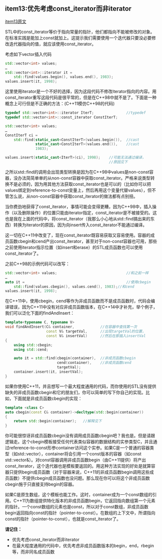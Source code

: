 ## item13:优先考虑const_iterator而非iterator

[item13原文](https://cntransgroup.github.io/EffectiveModernCppChinese/3.MovingToModernCpp/item13.html)

STL中的const_iterator等价于指向常量的指针，他们都指向不能被修改的对象。在标准实践是能加上const就加上。这提示我们需要使用一个迭代器只要没必要修改迭代器指向的值，就应该使用const_iterator。

考虑如下vector插入代码
```C++
std::vector<int> values;
…
std::vector<int>::iterator it =
    std::find(values.begin(), values.end(), 1983);
values.insert(it, 1998);
```

这里使用iterator是一个不好的选择，因为这段代码不修改iterator指向的内容。用const_iterator重写这段代码是很平常的，但是在C++98中就不是了。下面是一种概念上可行但是不正确的方法：(C++11模仿C++98的代码)
```C++
typedef std::vector<int>::iterator IterT;               //typedef
typedef std::vector<int>::const_iterator ConstIterT;

std::vector<int> values;
…
ConstIterT ci =
    std::find(static_cast<ConstIterT>(values.begin()),  //cast
              static_cast<ConstIterT>(values.end()),    //cast
              1983);

values.insert(static_cast<IterT>(ci), 1998);    //可能无法通过编译，
                                                //原因见下
```

之所以std::find的调用会出现类型转换是因为在C++98中values是non-const容器，没办法简简单单的从non-const容器中获取const_iterator。严格来说类型转换不是必须的，因为用其他方法获取const_iterator也是可以的（比如你可以把values绑定到reference-to-const变量上，然后再用这个变量代替values），但不管怎么说，从non-const容器中获取const_iterator的做法都有点别扭。

当你费劲地获得了const_iterator，事情可能会变得更糟，因为C++98中，插入操作（以及删除操作）的位置只能由iterator指定，const_iterator是不被接受的。这也是我在上面的代码中，将const_iterator（我那么小心地从std::find搞出来的东西）转换为iterator的原因，因为向insert传入const_iterator不能通过编译。

这一切在C++11中改变了，现在const_iterator既容易获取又容易使用。容器的成员函数cbegin和cend产出const_iterator，甚至对于non-const容器也可用，那些之前使用iterator指示位置（如insert和erase）的STL成员函数也可以使用const_iterator了。

之前C++98的示例代码可以改写：
```C++
std::vector<int> values;                                //和之前一样
…
auto it =                                               //使用cbegin
    std::find(values.cbegin(), values.cend(), 1983);//和cend
values.insert(it, 1998);
```

在C++11中，使用cbegin，cend等作为非成员函数而不是成员函数时，代码会编译错误，因为C++11中没有对应非成员函数版本，在C++14中才补充，举个例子，我们可以泛化下面的findAndInsert：
```C++
template<typename C, typename V>
void findAndInsert(C& container,            //在容器中查找第一次
                   const V& targetVal,      //出现targetVal的位置，
                   const V& insertVal)      //然后在那插入insertVal
{
    using std::cbegin;
    using std::cend;

    auto it = std::find(cbegin(container),  //非成员函数cbegin
                        cend(container),    //非成员函数cend
                        targetVal);
    container.insert(it, insertVal);
}
```

如果你使用C++11，并且想写一个最大程度通用的代码，而你使用的STL没有提供缺失的非成员函数cbegin和它的朋友们，你可以简单的写下你自己的实现。比如，下面就是非成员函数cbegin的实现：
```C++
template <class C>
auto cbegin(const C& container)->decltype(std::begin(container))
{
    return std::begin(container);   //解释见下
}
```
你可能很惊讶非成员函数cbegin没有调用成员函数cbegin吧？我也是。但是请跟逻辑走。这个cbegin模板接受任何代表类似容器的数据结构的实参类型C，并且通过reference-to-const形参container访问这个实参。如果C是一个普通的容器类型（如std::vector<int>），container将会引用一个const版本的容器（如const std::vector<int>&）。对const容器调用非成员函数begin（由C++11提供）将产出const_iterator，这个迭代器也是模板要返回的。用这种方法实现的好处是就算容器只提供begin成员函数（对于容器来说，C++11的非成员函数begin调用这些成员函数）不提供cbegin成员函数也没问题。那么现在你可以将这个非成员函数cbegin施于只直接支持begin的容器。

如果C是原生数组，这个模板也能工作。这时，container成为一个const数组的引用。C++11为数组提供特化版本的非成员函数begin，它返回指向数组第一个元素的指针。一个const数组的元素也是const，所以对于const数组，非成员函数begin返回指向const的指针（pointer-to-const）。在数组的上下文中，所谓指向const的指针（pointer-to-const），也就是const_iterator了。

**请记住：**
* 优先考虑const_iterator而非iterator
* 在最大程度通用的代码中，优先考虑非成员函数版本的begin，end，rbegin等，而非同名成员函数
